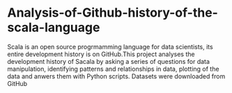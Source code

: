 # Analysis-of-Github-history-of-the-scala-language

Scala is an open source progrmamming language for data scientists, its entire development history is on GitHub.This project analyses the development history of Sacala by asking a series of questions for data manipulation, identifying patterns and relationships in data, plotting of the data and anwers them with Python scripts. Datasets were downloaded from GitHub
